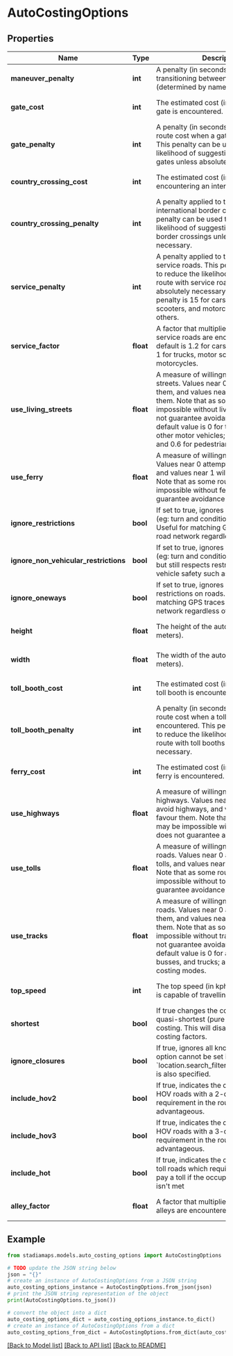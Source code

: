 # AutoCostingOptions


## Properties

Name | Type | Description | Notes
------------ | ------------- | ------------- | -------------
**maneuver_penalty** | **int** | A penalty (in seconds) applied when transitioning between roads (determined by name). | [optional] [default to 5]
**gate_cost** | **int** | The estimated cost (in seconds) when a gate is encountered. | [optional] [default to 15]
**gate_penalty** | **int** | A penalty (in seconds) applied to the route cost when a gate is encountered. This penalty can be used to reduce the likelihood of suggesting a route with gates unless absolutely necessary. | [optional] [default to 300]
**country_crossing_cost** | **int** | The estimated cost (in seconds) when encountering an international border. | [optional] [default to 600]
**country_crossing_penalty** | **int** | A penalty applied to transitions to international border crossings. This penalty can be used to reduce the likelihood of suggesting a route with border crossings unless absolutely necessary. | [optional] [default to 0]
**service_penalty** | **int** | A penalty applied to transitions to service roads. This penalty can be used to reduce the likelihood of suggesting a route with service roads unless absolutely necessary. The default penalty is 15 for cars, busses, motor scooters, and motorcycles; and zero for others. | [optional] 
**service_factor** | **float** | A factor that multiplies the cost when service roads are encountered. The default is 1.2 for cars and busses, and 1 for trucks, motor scooters, and motorcycles. | [optional] [default to 1]
**use_living_streets** | **float** | A measure of willingness to take living streets. Values near 0 attempt to avoid them, and values near 1 will favour them. Note that as some routes may be impossible without living streets, 0 does not guarantee avoidance of them. The default value is 0 for trucks; 0.1 for other motor vehicles; 0.5 for bicycles; and 0.6 for pedestrians. | [optional] 
**use_ferry** | **float** | A measure of willingness to take ferries. Values near 0 attempt to avoid ferries, and values near 1 will favour them. Note that as some routes may be impossible without ferries, 0 does not guarantee avoidance of them. | [optional] [default to 0.5]
**ignore_restrictions** | **bool** | If set to true, ignores any restrictions (eg: turn and conditional restrictions). Useful for matching GPS traces to the road network regardless of restrictions. | [optional] 
**ignore_non_vehicular_restrictions** | **bool** | If set to true, ignores most restrictions (eg: turn and conditional restrictions), but still respects restrictions that impact vehicle safety such as weight and size. | [optional] 
**ignore_oneways** | **bool** | If set to true, ignores directional restrictions on roads. Useful for matching GPS traces to the road network regardless of restrictions. | [optional] 
**height** | **float** | The height of the automobile (in meters). | [optional] [default to 1.9]
**width** | **float** | The width of the automobile (in meters). | [optional] [default to 1.6]
**toll_booth_cost** | **int** | The estimated cost (in seconds) when a toll booth is encountered. | [optional] [default to 15]
**toll_booth_penalty** | **int** | A penalty (in seconds) applied to the route cost when a toll booth is encountered. This penalty can be used to reduce the likelihood of suggesting a route with toll booths unless absolutely necessary. | [optional] [default to 0]
**ferry_cost** | **int** | The estimated cost (in seconds) when a ferry is encountered. | [optional] [default to 300]
**use_highways** | **float** | A measure of willingness to take highways. Values near 0 attempt to avoid highways, and values near 1 will favour them. Note that as some routes may be impossible without highways, 0 does not guarantee avoidance of them. | [optional] [default to 0.5]
**use_tolls** | **float** | A measure of willingness to take toll roads. Values near 0 attempt to avoid tolls, and values near 1 will favour them. Note that as some routes may be impossible without tolls, 0 does not guarantee avoidance of them. | [optional] [default to 0.5]
**use_tracks** | **float** | A measure of willingness to take track roads. Values near 0 attempt to avoid them, and values near 1 will favour them. Note that as some routes may be impossible without track roads, 0 does not guarantee avoidance of them. The default value is 0 for automobiles, busses, and trucks; and 0.5 for all other costing modes. | [optional] 
**top_speed** | **int** | The top speed (in kph) that the vehicle is capable of travelling. | [optional] [default to 140]
**shortest** | **bool** | If true changes the cost metric to be quasi-shortest (pure distance-based) costing. This will disable ALL other costing factors. | [optional] [default to False]
**ignore_closures** | **bool** | If true, ignores all known closures. This option cannot be set if &#x60;location.search_filter.exclude_closures&#x60; is also specified. | [optional] [default to False]
**include_hov2** | **bool** | If true, indicates the desire to include HOV roads with a 2-occupant requirement in the route when advantageous. | [optional] [default to False]
**include_hov3** | **bool** | If true, indicates the desire to include HOV roads with a 3-occupant requirement in the route when advantageous. | [optional] [default to False]
**include_hot** | **bool** | If true, indicates the desire to include toll roads which require the driver to pay a toll if the occupant requirement isn&#39;t met | [optional] [default to False]
**alley_factor** | **float** | A factor that multiplies the cost when alleys are encountered. | [optional] [default to 1]

## Example

```python
from stadiamaps.models.auto_costing_options import AutoCostingOptions

# TODO update the JSON string below
json = "{}"
# create an instance of AutoCostingOptions from a JSON string
auto_costing_options_instance = AutoCostingOptions.from_json(json)
# print the JSON string representation of the object
print(AutoCostingOptions.to_json())

# convert the object into a dict
auto_costing_options_dict = auto_costing_options_instance.to_dict()
# create an instance of AutoCostingOptions from a dict
auto_costing_options_from_dict = AutoCostingOptions.from_dict(auto_costing_options_dict)
```
[[Back to Model list]](../README.md#documentation-for-models) [[Back to API list]](../README.md#documentation-for-api-endpoints) [[Back to README]](../README.md)


